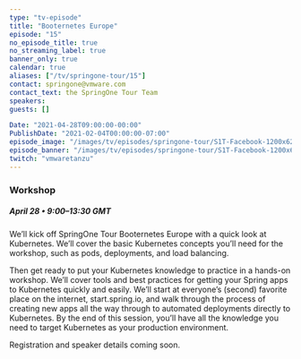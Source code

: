 ```yaml
---
type: "tv-episode"
title: "Booternetes Europe"
episode: "15"
no_episode_title: true
no_streaming_label: true
banner_only: true
calendar: true
aliases: ["/tv/springone-tour/15"]
contact: springone@vmware.com
contact_text: the SpringOne Tour Team
speakers:
guests: []

Date: "2021-04-28T09:00:00-00:00"
PublishDate: "2021-02-04T00:00:00-07:00"
episode_image: "/images/tv/episodes/springone-tour/S1T-Facebook-1200x628-March-EU.png"
episode_banner: "/images/tv/episodes/springone-tour/S1T-Facebook-1200x628-March-EU.png"
twitch: "vmwaretanzu"
---
```


<script src="https://d1fto35gcfffzn.cloudfront.net/calendar/ics-multiple.min.js" type="text/javascript"></script>

### Workshop

##### April 28 &bullet; 9:00&ndash;13:30 GMT

We’ll kick off SpringOne Tour Booternetes Europe with a quick look at Kubernetes. We’ll cover the basic Kubernetes concepts you’ll need for the workshop, such as pods, deployments, and load balancing.

Then get ready to put your Kubernetes knowledge to practice in a hands-on workshop. We’ll cover tools and best practices for getting your Spring apps to Kubernetes quickly and easily. We’ll start at everyone’s (second) favorite place on the internet, start.spring.io, and walk through the process of creating new apps all the way through to automated deployments directly to Kubernetes. By the end of this session, you’ll have all the knowledge you need to target Kubernetes as your production environment.

Registration and speaker details coming soon.


